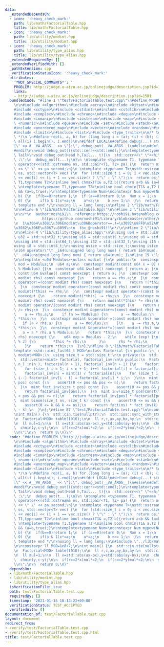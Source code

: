 ```yaml
---
data:
  _extendedDependsOn:
  - icon: ':heavy_check_mark:'
    path: lib/math/FactorialTable.hpp
    title: lib/math/FactorialTable.hpp
  - icon: ':heavy_check_mark:'
    path: lib/utility/modint.hpp
    title: lib/utility/modint.hpp
  - icon: ':heavy_check_mark:'
    path: lib/utility/type_alias.hpp
    title: lib/utility/type_alias.hpp
  _extendedRequiredBy: []
  _extendedVerifiedWith: []
  _pathExtension: cpp
  _verificationStatusIcon: ':heavy_check_mark:'
  attributes:
    '*NOT_SPECIAL_COMMENTS*': ''
    PROBLEM: http://judge.u-aizu.ac.jp/onlinejudge/description.jsp?id=1501
    links:
    - http://judge.u-aizu.ac.jp/onlinejudge/description.jsp?id=1501
  bundledCode: "#line 1 \"test/FactorialTable.test.cpp\"\n#define PROBLEM \"http://judge.u-aizu.ac.jp/onlinejudge/description.jsp?id=1501\"\
    \n\n#include <algorithm>\n#include <array>\n#include <bitset>\n#include <cassert>\n\
    #include <cctype>\n#include <cstdint>\n#include <cstdlib>\n#include <cmath>\n\
    #include <complex>\n#include <chrono>\n#include <deque>\n#include <functional>\n\
    #include <iomanip>\n#include <iostream>\n#include <map>\n#include <memory>\n#include\
    \ <numeric>\n#include <queue>\n#include <set>\n#include <stack>\n#include <string>\n\
    #include <unordered_map>\n#include <vector>\n#include <random>\n#include <utility>\n\
    #include <limits>\n#include <list>\n#include <type_traits>\n\n/* template start\
    \ */\n \n#define rep(i, a, b) for (long long i = (a); (i) < (b); (i)++)\n#define\
    \ all(i) i.begin(), i.end()\n\n#ifdef LOCAL\n#define debug(...) std::cerr << \"\
    [\" << #__VA_ARGS__ << \"]:\", debug_out(__VA_ARGS__)\n#else\n#define debug(...)\n\
    #endif\n\nvoid debug_out(){std::cerr<<std::endl;}\n\ntemplate<typename Head,typename...\
    \ Tail>\nvoid debug_out(Head h,Tail... t){\n  std::cerr<<\" \"<<h;\n  if(sizeof...(t)>0)std::cout<<\"\
    \ :\";\n  debug_out(t...);\n}\n \ntemplate <typename T1, typename T2>\nstd::ostream&\
    \ operator<<(std::ostream& os, std::pair<T1, T2> pa) {\n  return os << pa.first\
    \ << \" \" << pa.second;\n}\n \ntemplate <typename T>\nstd::ostream& operator<<(std::ostream&\
    \ os, std::vector<T> vec) {\n  for (std::size_t i = 0; i < vec.size(); i++)os\
    \ << vec[i] << (i + 1 == vec.size() ? \"\" : \" \");\n  return os;\n}\n \ntemplate<typename\
    \ T1,typename T2>\ninline bool chmax(T1& a,T2 b){return a<b && (a=b,true);}\n\
    \ \ntemplate<typename T1,typename T2>\ninline bool chmin(T1& a,T2 b){return a>b\
    \ && (a=b,true);}\n\ntemplate<typename Num>\nconstexpr Num mypow(Num a, long long\
    \ b) {\n  if(b==0)return 1;\n  if (a==0)return 0;\n  Num x = 1;\n  while (b >\
    \ 0) {\n    if(b & 1)x*=a;\n    a*=a;\n    b >>= 1;\n  }\n  return x;\n}\n\n/*\
    \ template end */\n\nusing ll = long long;\n\n#line 2 \"lib/math/FactorialTable.hpp\"\
    \n\n#line 6 \"lib/math/FactorialTable.hpp\"\n\n#line 2 \"lib/utility/modint.hpp\"\
    \n\n/*\n  author:noshi91\n  reference:https://noshi91.hatenablog.com/entry/2019/03/31/174006\n\
    \            https://github.com/noshi91/Library/blob/master/other/modint.cpp\n\
    \n  1\u3064\u3081\u306Emodint\u306Boperator==,!=\u3092\u8FFD\u52A0\u3057\u305F\
    \u3082\u306E\u3067\u3059\n\n  thx @noshi91!!\n*/\n\n#line 2 \"lib/utility/type_alias.hpp\"\
    \n\n#line 4 \"lib/utility/type_alias.hpp\"\n\nusing u64 = std::uint64_t;\nusing\
    \ u32 = std::uint32_t;\nusing u16 = std::uint16_t;\nusing u8 = std::uint8_t;\n\
    \nusing i64 = std::int64_t;\nusing i32 = std::int32_t;\nusing i16 = std::int16_t;\n\
    using i8 = std::int8_t;\n\nusing usize = std::size_t;\nusing isize = std::ptrdiff_t;\n\
    \ni64 operator\"\" _i64(unsigned long long num) { return i64(num); }\n\nu64 operator\"\
    \" _u64(unsigned long long num) { return u64(num); }\n#line 15 \"lib/utility/modint.hpp\"\
    \n\ntemplate <u64 Modulus>\nclass modint {\n\n public:\n  constexpr static u64\
    \ mod = Modulus;\n  u64 a;\n\n  constexpr modint(const u64 x = 0) noexcept : a(x\
    \ % Modulus) {}\n  constexpr u64 &value() noexcept { return a; }\n  constexpr\
    \ const u64 &value() const noexcept { return a; }\n  constexpr bool operator==(const\
    \ modint rhs) const noexcept {\n    return a == rhs.a;\n  }\n  constexpr bool\
    \ operator!=(const modint rhs) const noexcept {\n    return !(*this == rhs);\n\
    \  }\n  constexpr modint operator+(const modint rhs) const noexcept {\n    return\
    \ modint(*this) += rhs;\n  }\n  constexpr modint operator-(const modint rhs) const\
    \ noexcept {\n    return modint(*this) -= rhs;\n  }\n  constexpr modint operator*(const\
    \ modint rhs) const noexcept {\n    return modint(*this) *= rhs;\n  }\n  constexpr\
    \ modint operator/(const modint rhs) const noexcept {\n    return modint(*this)\
    \ /= rhs;\n  }\n  constexpr modint &operator+=(const modint rhs) noexcept {\n\
    \    a += rhs.a;\n    if (a >= Modulus) {\n      a -= Modulus;\n    }\n    return\
    \ *this;\n  }\n  constexpr modint &operator-=(const modint rhs) noexcept {\n \
    \   if (a < rhs.a) {\n      a += Modulus;\n    }\n    a -= rhs.a;\n    return\
    \ *this;\n  }\n  constexpr modint &operator*=(const modint rhs) noexcept {\n \
    \   a = a * rhs.a % Modulus;\n    return *this;\n  }\n  constexpr modint &operator/=(modint\
    \ rhs) noexcept {\n    u64 exp = Modulus - 2;\n    while (exp) {\n      if (exp\
    \ % 2) {\n        *this *= rhs;\n      }\n      rhs *= rhs;\n      exp /= 2;\n\
    \    }\n    return *this;\n  }\n};\n#line 8 \"lib/math/FactorialTable.hpp\"\n\n\
    template <std::uint_fast64_t MOD>\nclass Factorial {\n public:\n  using mint =\
    \ modint<MOD>;\n  using size_t = std::size_t;\n\n private:\n  std::size_t n;\n\
    \  std::vector<mint> factorial, factorial_inv;\n\n public:\n  Factorial(std::size_t\
    \ n_) :n(n_), factorial(n + 1), factorial_inv(n + 1) {\n    factorial[0] = 1;\n\
    \    for (size_t i = 1; i < n + 1; i++) factorial[i] = factorial[i - 1] * i;\n\
    \    factorial_inv[n] = mint(1) / factorial[n];\n    for (size_t i = n; i > 0;\
    \ i--) factorial_inv[i - 1] = factorial_inv[i] * i;\n  }\n\n  mint fact(size_t\
    \ pos) const {\n    assert(0 <= pos && pos <= n);\n    return factorial[pos];\n\
    \  }\n  mint fact_inv(size_t pos) const {\n    assert(0 <= pos && pos <= n);\n\
    \    return factorial_inv[pos];\n  }\n  mint inv(size_t pos)const{\n    assert(0\
    \ < pos && pos <= n);\n    return factorial_inv[pos] * factorial[pos-1];\n  }\n\
    \  mint binom(size_t ns, size_t k) const {\n    assert(0 <= ns && ns <= n);\n\
    \    assert(0 <= k && k <= ns);\n    return fact(ns) * fact_inv(k) * fact_inv(ns\
    \ - k);\n  }\n};\n#line 87 \"test/FactorialTable.test.cpp\"\n\nconstexpr ll MOD=1e8+7;\n\
    \nint main() {\n  std::cin.tie(nullptr);\n  std::ios::sync_with_stdio(false);\n\
    \n  Factorial<MOD> table(1010);\n\n  ll r,c,ax,ay,bx,by;\n  std::cin>>r>>c>>ax>>ay>>bx>>by;\n\
    \n  ll mul=1;\n\n  ll x=std::abs(ax-bx),y=std::abs(ay-by);\n\n  chmin(x,r-x);\n\
    \  chmin(y,c-y);\n\n  if(r==2*x)mul*=2;\n  if(c==2*y)mul*=2;\n\n  std::cout<<(table.binom(x+y,x)*mul).value()<<\"\
    \\n\";\n\n  return 0;\n}\n"
  code: "#define PROBLEM \"http://judge.u-aizu.ac.jp/onlinejudge/description.jsp?id=1501\"\
    \n\n#include <algorithm>\n#include <array>\n#include <bitset>\n#include <cassert>\n\
    #include <cctype>\n#include <cstdint>\n#include <cstdlib>\n#include <cmath>\n\
    #include <complex>\n#include <chrono>\n#include <deque>\n#include <functional>\n\
    #include <iomanip>\n#include <iostream>\n#include <map>\n#include <memory>\n#include\
    \ <numeric>\n#include <queue>\n#include <set>\n#include <stack>\n#include <string>\n\
    #include <unordered_map>\n#include <vector>\n#include <random>\n#include <utility>\n\
    #include <limits>\n#include <list>\n#include <type_traits>\n\n/* template start\
    \ */\n \n#define rep(i, a, b) for (long long i = (a); (i) < (b); (i)++)\n#define\
    \ all(i) i.begin(), i.end()\n\n#ifdef LOCAL\n#define debug(...) std::cerr << \"\
    [\" << #__VA_ARGS__ << \"]:\", debug_out(__VA_ARGS__)\n#else\n#define debug(...)\n\
    #endif\n\nvoid debug_out(){std::cerr<<std::endl;}\n\ntemplate<typename Head,typename...\
    \ Tail>\nvoid debug_out(Head h,Tail... t){\n  std::cerr<<\" \"<<h;\n  if(sizeof...(t)>0)std::cout<<\"\
    \ :\";\n  debug_out(t...);\n}\n \ntemplate <typename T1, typename T2>\nstd::ostream&\
    \ operator<<(std::ostream& os, std::pair<T1, T2> pa) {\n  return os << pa.first\
    \ << \" \" << pa.second;\n}\n \ntemplate <typename T>\nstd::ostream& operator<<(std::ostream&\
    \ os, std::vector<T> vec) {\n  for (std::size_t i = 0; i < vec.size(); i++)os\
    \ << vec[i] << (i + 1 == vec.size() ? \"\" : \" \");\n  return os;\n}\n \ntemplate<typename\
    \ T1,typename T2>\ninline bool chmax(T1& a,T2 b){return a<b && (a=b,true);}\n\
    \ \ntemplate<typename T1,typename T2>\ninline bool chmin(T1& a,T2 b){return a>b\
    \ && (a=b,true);}\n\ntemplate<typename Num>\nconstexpr Num mypow(Num a, long long\
    \ b) {\n  if(b==0)return 1;\n  if (a==0)return 0;\n  Num x = 1;\n  while (b >\
    \ 0) {\n    if(b & 1)x*=a;\n    a*=a;\n    b >>= 1;\n  }\n  return x;\n}\n\n/*\
    \ template end */\n\nusing ll = long long;\n\n#include \"../lib/math/FactorialTable.hpp\"\
    \n\nconstexpr ll MOD=1e8+7;\n\nint main() {\n  std::cin.tie(nullptr);\n  std::ios::sync_with_stdio(false);\n\
    \n  Factorial<MOD> table(1010);\n\n  ll r,c,ax,ay,bx,by;\n  std::cin>>r>>c>>ax>>ay>>bx>>by;\n\
    \n  ll mul=1;\n\n  ll x=std::abs(ax-bx),y=std::abs(ay-by);\n\n  chmin(x,r-x);\n\
    \  chmin(y,c-y);\n\n  if(r==2*x)mul*=2;\n  if(c==2*y)mul*=2;\n\n  std::cout<<(table.binom(x+y,x)*mul).value()<<\"\
    \\n\";\n\n  return 0;\n}"
  dependsOn:
  - lib/math/FactorialTable.hpp
  - lib/utility/modint.hpp
  - lib/utility/type_alias.hpp
  isVerificationFile: true
  path: test/FactorialTable.test.cpp
  requiredBy: []
  timestamp: '2021-01-16 18:13:22+09:00'
  verificationStatus: TEST_ACCEPTED
  verifiedWith: []
documentation_of: test/FactorialTable.test.cpp
layout: document
redirect_from:
- /verify/test/FactorialTable.test.cpp
- /verify/test/FactorialTable.test.cpp.html
title: test/FactorialTable.test.cpp
---
```


